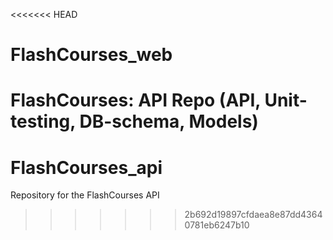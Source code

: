 <<<<<<< HEAD
# FlashCourses_web
FlashCourses:
API Repo (API, Unit-testing, DB-schema, Models)
=======
# FlashCourses_api
Repository for the FlashCourses API
>>>>>>> 2b692d19897cfdaea8e87dd43640781eb6247b10
